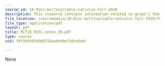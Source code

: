 ```yaml
---
course_id: 18-02sc-multivariable-calculus-fall-2010
description: This resource contains information related to green's theorem.
file_location: /coursemedia/18-02sc-multivariable-calculus-fall-2010/f6f3d244fdb08732ea8e49ef3dce6e0c_MIT18_02SC_notes_30.pdf
file_type: application/pdf
layout: pdf
title: MIT18_02SC_notes_30.pdf
type: course
uid: f6f3d244fdb08732ea8e49ef3dce6e0c

---
```

None